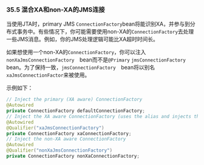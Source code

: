### 35.5 混合XA和non-XA的JMS连接

当使用JTA时，primary JMS `ConnectionFactory`bean将能识别XA，并参与到分布式事务中。有些情况下，你可能需要使用non-XA的`ConnectionFactory`去处理一些JMS消息。例如，你的JMS处理逻辑可能比XA超时时间长。

如果想使用一个non-XA的`ConnectionFactory`，你可以注入`nonXaJmsConnectionFactory`　bean而不是`@Primary` `jmsConnectionFactory` bean。为了保持一致，`jmsConnectionFactory`　bean将以别名`xaJmsConnectionFactor`来被使用。

示例如下：
```java
// Inject the primary (XA aware) ConnectionFactory
@Autowired
private ConnectionFactory defaultConnectionFactory;
// Inject the XA aware ConnectionFactory (uses the alias and injects the same as above)
@Autowired
@Qualifier("xaJmsConnectionFactory")
private ConnectionFactory xaConnectionFactory;
// Inject the non-XA aware ConnectionFactory
@Autowired
@Qualifier("nonXaJmsConnectionFactory")
private ConnectionFactory nonXaConnectionFactory;
```

